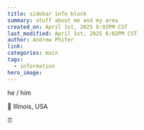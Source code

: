 ```yaml
---
title: sidebar info block
summary: stuff about me and my area
created_on: April 1st, 2025 8:02PM CST
last_modified: April 1st, 2025 8:02PM CST
author: Andrew Phifer
link: 
categories: main
tags:
  - information
hero_image:
---
```


he / him

:pushpin: Illinois, USA

:alarm_clock: <span id = "local-time"></span>
